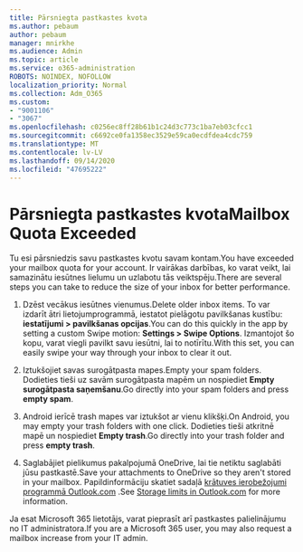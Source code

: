 ```yaml
---
title: Pārsniegta pastkastes kvota
ms.author: pebaum
author: pebaum
manager: mnirkhe
ms.audience: Admin
ms.topic: article
ms.service: o365-administration
ROBOTS: NOINDEX, NOFOLLOW
localization_priority: Normal
ms.collection: Adm_O365
ms.custom:
- "9001106"
- "3067"
ms.openlocfilehash: c0256ec8ff28b61b1c24d3c773c1ba7eb03cfcc1
ms.sourcegitcommit: c6692ce0fa1358ec3529e59ca0ecdfdea4cdc759
ms.translationtype: MT
ms.contentlocale: lv-LV
ms.lasthandoff: 09/14/2020
ms.locfileid: "47695222"
---
```

# <a name="mailbox-quota-exceeded"></a><span data-ttu-id="3e3ef-102">Pārsniegta pastkastes kvota</span><span class="sxs-lookup"><span data-stu-id="3e3ef-102">Mailbox Quota Exceeded</span></span>

<span data-ttu-id="3e3ef-103">Tu esi pārsniedzis savu pastkastes kvotu savam kontam.</span><span class="sxs-lookup"><span data-stu-id="3e3ef-103">You have exceeded your mailbox quota for your account.</span></span> <span data-ttu-id="3e3ef-104">Ir vairākas darbības, ko varat veikt, lai samazinātu iesūtnes lielumu un uzlabotu tās veiktspēju.</span><span class="sxs-lookup"><span data-stu-id="3e3ef-104">There are several steps you can take to reduce the size of your inbox for better performance.</span></span>

1. <span data-ttu-id="3e3ef-105">Dzēst vecākus iesūtnes vienumus.</span><span class="sxs-lookup"><span data-stu-id="3e3ef-105">Delete older inbox items.</span></span> <span data-ttu-id="3e3ef-106">To var izdarīt ātri lietojumprogrammā, iestatot pielāgotu pavilkšanas kustību: **iestatījumi > pavilkšanas opcijas**.</span><span class="sxs-lookup"><span data-stu-id="3e3ef-106">You can do this quickly in the app by setting a custom Swipe motion: **Settings > Swipe Options**.</span></span> <span data-ttu-id="3e3ef-107">Izmantojot šo kopu, varat viegli pavilkt savu iesūtni, lai to notīrītu.</span><span class="sxs-lookup"><span data-stu-id="3e3ef-107">With this set, you can easily swipe your way through your inbox to clear it out.</span></span>

2. <span data-ttu-id="3e3ef-108">Iztukšojiet savas surogātpasta mapes.</span><span class="sxs-lookup"><span data-stu-id="3e3ef-108">Empty your spam folders.</span></span> <span data-ttu-id="3e3ef-109">Dodieties tieši uz savām surogātpasta mapēm un nospiediet **Empty surogātpasta saņemšanu**.</span><span class="sxs-lookup"><span data-stu-id="3e3ef-109">Go directly into your spam folders and press **empty spam**.</span></span>

3. <span data-ttu-id="3e3ef-110">Android ierīcē trash mapes var iztukšot ar vienu klikšķi.</span><span class="sxs-lookup"><span data-stu-id="3e3ef-110">On Android, you may empty your trash folders with one click.</span></span> <span data-ttu-id="3e3ef-111">Dodieties tieši atkritnē mapē un nospiediet **Empty trash**.</span><span class="sxs-lookup"><span data-stu-id="3e3ef-111">Go directly into your trash folder and press **empty trash**.</span></span> 

4. <span data-ttu-id="3e3ef-112">Saglabājiet pielikumus pakalpojumā OneDrive, lai tie netiktu saglabāti jūsu pastkastē.</span><span class="sxs-lookup"><span data-stu-id="3e3ef-112">Save your attachments to OneDrive so they aren't stored in your mailbox.</span></span> <span data-ttu-id="3e3ef-113">Papildinformāciju skatiet sadaļā [krātuves ierobežojumi programmā Outlook.com](https://support.office.com/article/storage-limits-in-outlook-com-7ac99134-69e5-4619-ac0b-2d313bba5e9e) .</span><span class="sxs-lookup"><span data-stu-id="3e3ef-113">See [Storage limits in Outlook.com](https://support.office.com/article/storage-limits-in-outlook-com-7ac99134-69e5-4619-ac0b-2d313bba5e9e) for more information.</span></span> 

<span data-ttu-id="3e3ef-114">Ja esat Microsoft 365 lietotājs, varat pieprasīt arī pastkastes palielinājumu no IT administratora.</span><span class="sxs-lookup"><span data-stu-id="3e3ef-114">If you are a Microsoft 365 user, you may also request a mailbox increase from your IT admin.</span></span>
